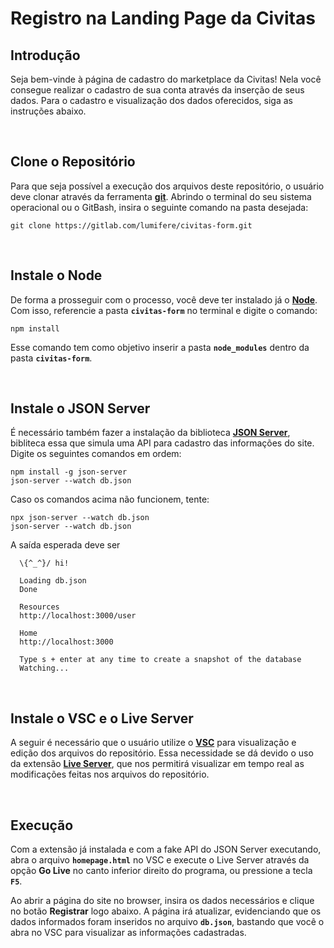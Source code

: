 # **Registro na Landing Page da Civitas**

## **Introdução**

Seja bem-vinde à página de cadastro do marketplace da Civitas! Nela você consegue realizar o cadastro de sua conta através da inserção de seus dados. Para o cadastro e visualização dos dados oferecidos, siga as instruções abaixo.

<br>

## **Clone o Repositório**

Para que seja possível a execução dos arquivos deste repositório, o usuário deve clonar através da ferramenta **[git](https://git-scm.com/downloads)**. Abrindo o terminal do seu sistema operacional ou o GitBash, insira o seguinte comando na pasta desejada:
```
git clone https://gitlab.com/lumifere/civitas-form.git
```

<br>

## **Instale o Node**

De forma a prosseguir com o processo, você deve ter instalado já o **[Node](https://nodejs.org/en/download/)**. Com isso, referencie a pasta **`civitas-form`** no terminal e digite o comando:
```
npm install
```
Esse comando tem como objetivo inserir a pasta **`node_modules`** dentro da pasta **`civitas-form`**.

<br>

## **Instale o JSON Server**

É necessário também fazer a instalação da biblioteca **[JSON Server](https://www.npmjs.com/package/json-server)**, bibliteca essa que simula uma API para cadastro das informações do site. Digite os seguintes comandos em ordem:

```
npm install -g json-server
json-server --watch db.json
``` 
Caso os comandos acima não funcionem, tente: 

```
npx json-server --watch db.json
json-server --watch db.json
```

A saída esperada deve ser 
```
  \{^_^}/ hi!

  Loading db.json
  Done

  Resources
  http://localhost:3000/user

  Home
  http://localhost:3000

  Type s + enter at any time to create a snapshot of the database
  Watching...
```

<br>

## **Instale o VSC e o Live Server**

A seguir é necessário que o usuário utilize o **[VSC](https://code.visualstudio.com/)** para visualização e edição dos arquivos do repositório. Essa necessidade se dá devido o uso da extensão **[Live Server](https://marketplace.visualstudio.com/items?itemName=ritwickdey.LiveServer)**, que nos permitirá visualizar em tempo real as modificações feitas nos arquivos do repositório. 

<br>

## **Execução**

Com a extensão já instalada e com a fake API do JSON Server executando, abra o arquivo **`homepage.html`** no VSC e execute o Live Server através da opção **Go Live** no canto inferior direito do programa, ou pressione a tecla **`F5`**.

Ao abrir a página do site no browser, insira os dados necessários e clique no botão **Registrar** logo abaixo. A página irá atualizar, evidenciando que os dados informados foram inseridos no arquivo **`db.json`**, bastando que você o abra no VSC para visualizar as informações cadastradas.